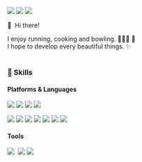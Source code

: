 <p>
  <a href="https://suebeen.github.io/" target="_blank"><img src="https://img.shields.io/badge/Blog-DD0B78?style=flat-square&logo=GitHub%20Sponsors&logoColor=white"/></a>
  <a href="mailto:1003jamie@gmail.com" target="_blank"><img src="https://img.shields.io/badge/1003jamie@gmail.com-EA4335?style=flat-square&logo=Gmail&logoColor=white"/></a>
  <a href="https://www.instagram.com/clapkong"><img src="https://img.shields.io/badge/Instagram-E4405F?style=flat-square&logo=Instagram&logoColor=white&link=https://www.instagram.com/clapkong/"/></a>&nbsp
</p>

<p>
  👋&nbsp; Hi there!
  
  I enjoy running, cooking and bowling.     👩🏻‍🍳 🎳 <br/>
  I hope to develop every beautiful things. ✨ <br/><br/>
</p>

### 💪 Skills
#### Platforms & Languages
<p>
  <img src="https://img.shields.io/badge/React-61DAFB?style=flat-square&logo=React&logoColor=black"/>
  <img src="https://img.shields.io/badge/Flutter-02569B?style=flat-square&logo=Flutter&logoColor=white"/>
  <img src="https://img.shields.io/badge/Django-092E20?style=flat-square&logo=Django&logoColor=white"/> 
  <img src="https://img.shields.io/badge/aws-333664?style=flat-square&logo=amazon-aws&logoColor=white"/></a>
</p>
<p>
  <img src="https://img.shields.io/badge/Python-3776AB?style=flat-square&logo=Python&logoColor=white"/>
  <img src="https://img.shields.io/badge/C-A8B9CC?style=flat-square&logo=C&logoColor=white"/>
  <img src="https://img.shields.io/badge/Go-00ADD8?style=flat-square&logo=Go&logoColor=white"/>
  <img src="https://img.shields.io/badge/Dart-0175C2?style=flat-square&logo=Dart&logoColor=white"/></a>
  <img src="https://img.shields.io/badge/JavaScript-F7DF1E?style=flat-square&logo=Javascript&logoColor=white"/>
  <img src="https://img.shields.io/badge/Python-3776AB?style=flat-square&logo=Python&logoColor=white"/>
  <img src="https://img.shields.io/badge/Java-007396?style=flat-square&logo=Java&logoColor=white"/>
</p>

#### Tools
<p>
  <img src="https://img.shields.io/badge/Mysql-E6B91E?style=flat-square&logo=MySql&logoColor=white"/></a>&nbsp
  <img src="https://img.shields.io/badge/SonarQube-4E9BCD?style=flat-square&logo=SonarQube&logoColor=white"/>  
  <img src="https://img.shields.io/badge/Jenkins-D24939?style=flat-square&logo=Jenkins&logoColor=white"/></a>&nbsp
</p>
